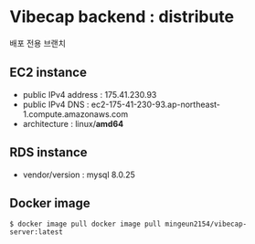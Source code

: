 # Vibecap backend : distribute

배포 전용 브랜치

## EC2 instance

* public IPv4 address : 175.41.230.93
* public IPv4 DNS : ec2-175-41-230-93.ap-northeast-1.compute.amazonaws.com
* architecture : linux/**amd64**

## RDS instance

* vendor/version : mysql 8.0.25

## Docker image 

```shell
$ docker image pull docker image pull mingeun2154/vibecap-server:latest
```
